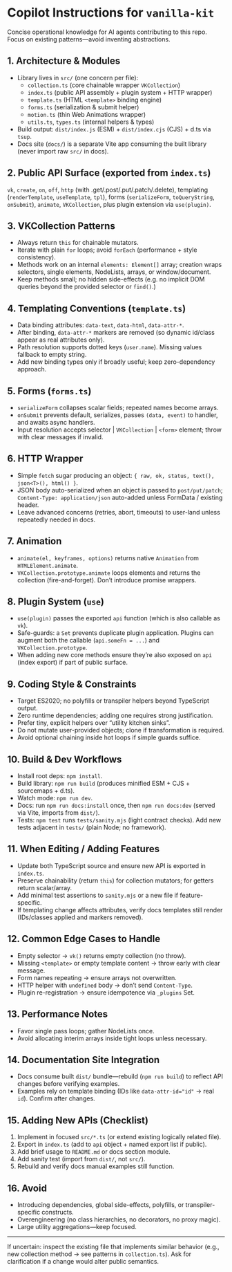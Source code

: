 # Copilot Instructions for `vanilla-kit`

Concise operational knowledge for AI agents contributing to this repo. Focus on existing patterns—avoid inventing abstractions.

## 1. Architecture & Modules
- Library lives in `src/` (one concern per file):
	- `collection.ts` (core chainable wrapper `VKCollection`)
	- `index.ts` (public API assembly + plugin system + HTTP wrapper)
	- `template.ts` (HTML `<template>` binding engine)
	- `forms.ts` (serialization & submit helper)
	- `motion.ts` (thin Web Animations wrapper)
	- `utils.ts`, `types.ts` (internal helpers & types)
- Build output: `dist/index.js` (ESM) + `dist/index.cjs` (CJS) + d.ts via `tsup`.
- Docs site (`docs/`) is a separate Vite app consuming the built library (never import raw `src/` in docs).

## 2. Public API Surface (exported from `index.ts`)
`vk`, `create`, `on`, `off`, `http` (with .get/.post/.put/.patch/.delete), templating (`renderTemplate`, `useTemplate`, `tpl`), forms (`serializeForm`, `toQueryString`, `onSubmit`), `animate`, `VKCollection`, plus plugin extension via `use(plugin)`.

## 3. VKCollection Patterns
- Always return `this` for chainable mutators.
- Iterate with plain `for` loops; avoid `forEach` (performance + style consistency).
- Methods work on an internal `elements: Element[]` array; creation wraps selectors, single elements, NodeLists, arrays, or window/document.
- Keep methods small; no hidden side-effects (e.g. no implicit DOM queries beyond the provided selector or `find()`.)

## 4. Templating Conventions (`template.ts`)
- Data binding attributes: `data-text`, `data-html`, `data-attr-*`.
- After binding, `data-attr-*` markers are removed (so dynamic id/class appear as real attributes only).
- Path resolution supports dotted keys (`user.name`). Missing values fallback to empty string.
- Add new binding types only if broadly useful; keep zero-dependency approach.

## 5. Forms (`forms.ts`)
- `serializeForm` collapses scalar fields; repeated names become arrays.
- `onSubmit` prevents default, serializes, passes `(data, event)` to handler, and awaits async handlers.
- Input resolution accepts selector | `VKCollection` | `<form>` element; throw with clear messages if invalid.

## 6. HTTP Wrapper
- Simple `fetch` sugar producing an object: `{ raw, ok, status, text(), json<T>(), html() }`.
- JSON body auto-serialized when an object is passed to `post/put/patch`; `Content-Type: application/json` auto-added unless FormData / existing header.
- Leave advanced concerns (retries, abort, timeouts) to user-land unless repeatedly needed in docs.

## 7. Animation
- `animate(el, keyframes, options)` returns native `Animation` from `HTMLElement.animate`.
- `VKCollection.prototype.animate` loops elements and returns the collection (fire-and-forget). Don’t introduce promise wrappers.

## 8. Plugin System (`use`)
- `use(plugin)` passes the exported `api` function (which is also callable as `vk`).
- Safe-guards: a `Set` prevents duplicate plugin application. Plugins can augment both the callable (`api.someFn = ...`) and `VKCollection.prototype`.
- When adding new core methods ensure they’re also exposed on `api` (index export) if part of public surface.

## 9. Coding Style & Constraints
- Target ES2020; no polyfills or transpiler helpers beyond TypeScript output.
- Zero runtime dependencies; adding one requires strong justification.
- Prefer tiny, explicit helpers over “utility kitchen sinks”.
- Do not mutate user-provided objects; clone if transformation is required.
- Avoid optional chaining inside hot loops if simple guards suffice.

## 10. Build & Dev Workflows
- Install root deps: `npm install`.
- Build library: `npm run build` (produces minified ESM + CJS + sourcemaps + d.ts).
- Watch mode: `npm run dev`.
- Docs: run `npm run docs:install` once, then `npm run docs:dev` (served via Vite, imports from `dist/`).
- Tests: `npm test` runs `tests/sanity.mjs` (light contract checks). Add new tests adjacent in `tests/` (plain Node; no framework).

## 11. When Editing / Adding Features
- Update both TypeScript source and ensure new API is exported in `index.ts`.
- Preserve chainability (return `this`) for collection mutators; for getters return scalar/array.
- Add minimal test assertions to `sanity.mjs` or a new file if feature-specific.
- If templating change affects attributes, verify docs templates still render (IDs/classes applied and markers removed).

## 12. Common Edge Cases to Handle
- Empty selector → `vk()` returns empty collection (no throw).
- Missing `<template>` or empty template content → throw early with clear message.
- Form names repeating → ensure arrays not overwritten.
- HTTP helper with `undefined` body → don’t send `Content-Type`.
- Plugin re-registration → ensure idempotence via `_plugins` Set.

## 13. Performance Notes
- Favor single pass loops; gather NodeLists once.
- Avoid allocating interim arrays inside tight loops unless necessary.

## 14. Documentation Site Integration
- Docs consume built `dist/` bundle—rebuild (`npm run build`) to reflect API changes before verifying examples.
- Examples rely on template binding (IDs like `data-attr-id="id"` -> real `id`). Confirm after changes.

## 15. Adding New APIs (Checklist)
1. Implement in focused `src/*.ts` (or extend existing logically related file).
2. Export in `index.ts` (add to `api` object + named export list if public).
3. Add brief usage to `README.md` or docs section module.
4. Add sanity test (import from `dist/`, not `src/`).
5. Rebuild and verify docs manual examples still function.

## 16. Avoid
- Introducing dependencies, global side-effects, polyfills, or transpiler-specific constructs.
- Overengineering (no class hierarchies, no decorators, no proxy magic).
- Large utility aggregations—keep focused.

---

If uncertain: inspect the existing file that implements similar behavior (e.g., new collection method → see patterns in `collection.ts`). Ask for clarification if a change would alter public semantics.
